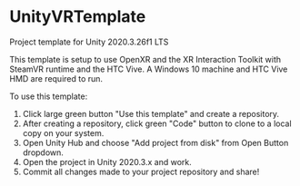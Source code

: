 # UnityVRTemplate

Project template for Unity 2020.3.26f1 LTS

This template is setup to use OpenXR and the XR Interaction Toolkit with SteamVR runtime and the HTC Vive. A Windows 10 machine and HTC Vive HMD are required to run.

To use this template:

1. Click large green button "Use this template" and create a repository.
2. After creating a repository, click green "Code" button to clone to a local copy on your system.
3. Open Unity Hub and choose "Add project from disk" from Open Button dropdown.
4. Open the project in Unity 2020.3.x and work.
5. Commit all changes made to your project repository and share!